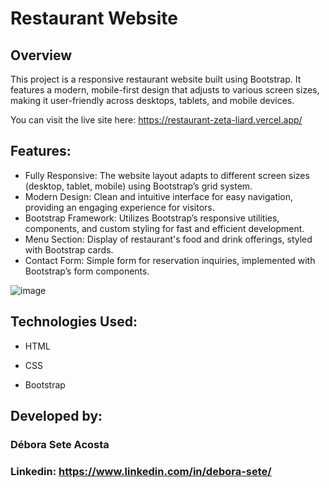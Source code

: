 # Restaurant Website

## Overview

This project is a responsive restaurant website built using Bootstrap. 
It features a modern, mobile-first design that adjusts to various screen sizes, making it user-friendly across desktops, tablets, and mobile devices.

You can visit the live site here: https://restaurant-zeta-liard.vercel.app/

## Features: 

   * Fully Responsive: The website layout adapts to different screen sizes (desktop, tablet, mobile) using Bootstrap’s grid system.
   * Modern Design: Clean and intuitive interface for easy navigation, providing an engaging experience for visitors.
   * Bootstrap Framework: Utilizes Bootstrap’s responsive utilities, components, and custom styling for fast and efficient development.
   * Menu Section: Display of restaurant's food and drink offerings, styled with Bootstrap cards.
   * Contact Form: Simple form for reservation inquiries, implemented with Bootstrap’s form components.



![image](https://github.com/user-attachments/assets/a7419631-e6d4-401b-aa0c-88eeb8c9fe4d)




## Technologies Used:  
 

   

* HTML  

   


* CSS     




* Bootstrap


  
  
## Developed by:  



### Débora Sete Acosta 
### Linkedin: https://www.linkedin.com/in/debora-sete/ 
